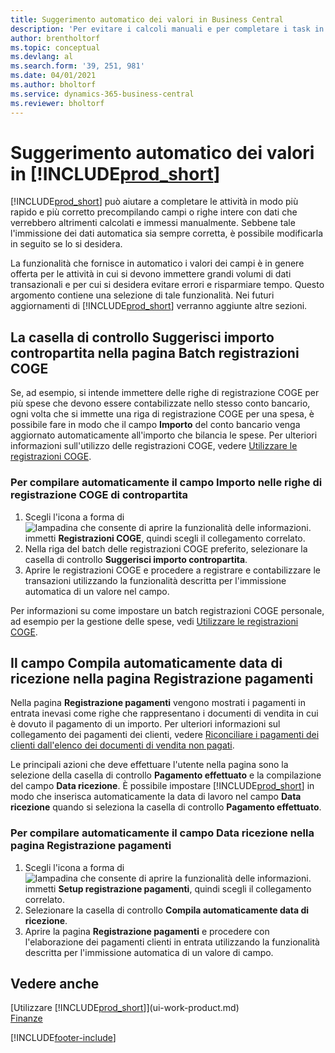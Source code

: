 ```yaml
---
title: Suggerimento automatico dei valori in Business Central
description: 'Per evitare i calcoli manuali e per completare i task in modo rapido e accurato, è possibile impostare l''immissione automatica dei dati in modo che Business Central compili i campi selezionati.'
author: brentholtorf
ms.topic: conceptual
ms.devlang: al
ms.search.form: '39, 251, 981'
ms.date: 04/01/2021
ms.author: bholtorf
ms.service: dynamics-365-business-central
ms.reviewer: bholtorf
---
```

# Suggerimento automatico dei valori in [!INCLUDE[prod_short](includes/prod_short.md)]
[!INCLUDE[prod_short](includes/prod_short.md)] può aiutare a completare le attività in modo più rapido e più corretto precompilando campi o righe intere con dati che verrebbero altrimenti calcolati e immessi manualmente. Sebbene tale l'immissione dei dati automatica sia sempre corretta, è possibile modificarla in seguito se lo si desidera.

La funzionalità che fornisce in automatico i valori dei campi è in genere offerta per le attività in cui si devono immettere grandi volumi di dati transazionali e per cui si desidera evitare errori e risparmiare tempo. Questo argomento contiene una selezione di tale funzionalità. Nei futuri aggiornamenti di [!INCLUDE[prod_short](includes/prod_short.md)] verranno aggiunte altre sezioni.

## La casella di controllo **Suggerisci importo contropartita** nella pagina **Batch registrazioni COGE**
Se, ad esempio, si intende immettere delle righe di registrazione COGE per più spese che devono essere contabilizzate nello stesso conto bancario, ogni volta che si immette una riga di registrazione COGE per una spesa, è possibile fare in modo che il campo **Importo** del conto bancario venga aggiornato automaticamente all'importo che bilancia le spese. Per ulteriori informazioni sull'utilizzo delle registrazioni COGE, vedere [Utilizzare le registrazioni COGE](ui-work-general-journals.md).

### Per compilare automaticamente il campo **Importo** nelle righe di registrazione COGE di contropartita
1. Scegli l'icona a forma di ![lampadina che consente di aprire la funzionalità delle informazioni.](media/ui-search/search_small.png "Dimmi cosa vuoi fare") immetti **Registrazioni COGE**, quindi scegli il collegamento correlato.
2. Nella riga del batch delle registrazioni COGE preferito, selezionare la casella di controllo **Suggerisci importo contropartita**.
3. Aprire le registrazioni COGE e procedere a registrare e contabilizzare le transazioni utilizzando la funzionalità descritta per l'immissione automatica di un valore nel campo.       

Per informazioni su come impostare un batch registrazioni COGE personale, ad esempio per la gestione delle spese, vedi [Utilizzare le registrazioni COGE](ui-work-general-journals.md).

## Il campo **Compila automaticamente data di ricezione** nella pagina **Registrazione pagamenti**
Nella pagina **Registrazione pagamenti** vengono mostrati i pagamenti in entrata inevasi come righe che rappresentano i documenti di vendita in cui è dovuto il pagamento di un importo. Per ulteriori informazioni sul collegamento dei pagamenti dei clienti, vedere [Riconciliare i pagamenti dei clienti dall'elenco dei documenti di vendita non pagati](receivables-how-reconcile-customer-payments-list-unpaid-sales-documents.md).

Le principali azioni che deve effettuare l'utente nella pagina sono la selezione della casella di controllo **Pagamento effettuato** e la compilazione del campo **Data ricezione**. È possibile impostare [!INCLUDE[prod_short](includes/prod_short.md)] in modo che inserisca automaticamente la data di lavoro nel campo **Data ricezione** quando si seleziona la casella di controllo **Pagamento effettuato**.

### Per compilare automaticamente il campo **Data ricezione** nella pagina **Registrazione pagamenti**
1. Scegli l'icona a forma di ![lampadina che consente di aprire la funzionalità delle informazioni.](media/ui-search/search_small.png "Dimmi cosa vuoi fare") immetti **Setup registrazione pagamenti**, quindi scegli il collegamento correlato.
2. Selezionare la casella di controllo **Compila automaticamente data di ricezione**.
3. Aprire la pagina **Registrazione pagamenti** e procedere con l'elaborazione dei pagamenti clienti in entrata utilizzando la funzionalità descritta per l'immissione automatica di un valore di campo.

## Vedere anche
[Utilizzare [!INCLUDE[prod_short](includes/prod_short.md)]](ui-work-product.md)  
[Finanze](finance.md)


[!INCLUDE[footer-include](includes/footer-banner.md)]